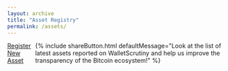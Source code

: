 ```yaml
---
layout: archive
title: "Asset Registry"
permalink: /assets/
---
```


<link rel="stylesheet" href="{{ base_path }}/assets/css/verifications.css">

<div style="margin-bottom: 20px; display: flex; align-items: center; gap: 10px;">
  <a href="/new_asset/" class="btn btn-success">Register New Asset</a>
  {% include shareButton.html defaultMessage="Look at the list of latest assets reported on WalletScrutiny and help us improve the transparency of the Bitcoin ecosystem!" %}
</div>

<div id="binariesTable"></div>

<div id="verificationModal"></div>

<script>
  document.getElementById('loadingSpinner').style.display = 'block';

  window.addEventListener('verificationsUILoaded', async () => {
    try {
      await renderAssetsTable({htmlElementId: 'binariesTable', enableSearch: true, showOnlyRows: 100000});
    } catch (error) {
      console.error('Error rendering assets table: ', error);
    } finally {
      document.getElementById('loadingSpinner').style.display = 'none';
    }
  });
</script>